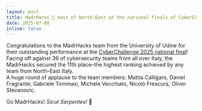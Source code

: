 ```yaml
---
layout: post
title: MadrHacks 🐍 best of North-East at the national finals of CyberChallenge.IT 2025
date: 2025-07-08
inline: false
---
```

Congratulations to the MadrHacks team from the University of Udine for their outstanding performance at the [CyberChallenge 2025 national final](https://cyberchallenge.it/attack-defense/2025)!  
Facing off against 39 of cybersecurity teams from all over Italy, the MadrHacks secured the 11th place–the highest ranking achieved by any team from North-East Italy.  
A huge round of applause to the team members:
Mattia Calligaro,
Daniel Fragrante,
Gabriele Tommasi,
Michele Vecchiato,
Nicolò Frescura,
Oliver Stevanovic.

Go MadrHacks! _Sicut Serpentes!_ 🐍